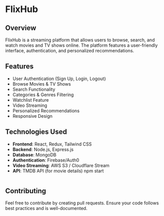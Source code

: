 # FlixHub

## Overview
FlixHub is a streaming platform that allows users to browse, search, and watch movies and TV shows online. The platform features a user-friendly interface, authentication, and personalized recommendations.

## Features
- User Authentication (Sign Up, Login, Logout)
- Browse Movies & TV Shows
- Search Functionality
- Categories & Genres Filtering
- Watchlist Feature
- Video Streaming
- Personalized Recommendations
- Responsive Design

## Technologies Used
- **Frontend**: React, Redux, Tailwind CSS
- **Backend**: Node.js, Express.js
- **Database**: MongoDB
- **Authentication**: Firebase/Auth0
- **Video Streaming**: AWS S3 / Cloudflare Stream
- **API**: TMDB API (for movie details)
   npm start
   ```

## Contributing
Feel free to contribute by creating pull requests. Ensure your code follows best practices and is well-documented.



